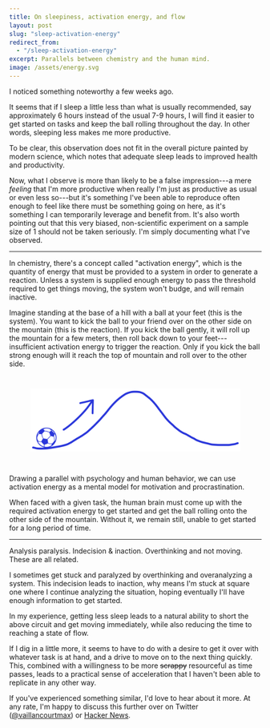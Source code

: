 ```yaml
---
title: On sleepiness, activation energy, and flow
layout: post
slug: "sleep-activation-energy"
redirect_from:
  - "/sleep-activation-energy"
excerpt: Parallels between chemistry and the human mind.
image: /assets/energy.svg
---
```


I noticed something noteworthy a few weeks ago.

It seems that if I sleep a little less than what is usually recommended, say approximately 6 hours instead of the usual 7-9 hours, I will find it easier to get started on tasks and keep the ball rolling throughout the day. In other words, sleeping less makes me more productive.

To be clear, this observation does not fit in the overall picture painted by modern science, which notes that adequate sleep leads to improved health and productivity.

Now, what I observe is more than likely to be a false impression---a mere _feeling_ that I'm more productive when really I'm just as productive as usual or even less so---but it's something I've been able to reproduce often enough to feel like there must be something going on here, as it's something I can temporarily leverage and benefit from. It's also worth pointing out that this very biased, non-scientific experiment on a sample size of 1 should not be taken seriously. I'm simply documenting what I've observed.

* * *

In chemistry, there's a concept called "activation energy", which is the quantity of energy that must be provided to a system in order to generate a reaction. Unless a system is supplied enough energy to pass the threshold required to get things moving, the system won't budge, and will remain inactive.

Imagine standing at the base of a hill with a ball at your feet (this is the system). You want to kick the ball to your friend over on the other side on the mountain (this is the reaction). If you kick the ball gently, it will roll up the mountain for a few meters, then roll back down to your feet---insufficient activation energy to trigger the reaction. Only if you kick the ball strong enough will it reach the top of mountain and roll over to the other side.

<div style="max-width: 30em; margin: 3em auto;">

<img src="/assets/energy.svg"/>

</div>

Drawing a parallel with psychology and human behavior, we can use activation energy as a mental model for motivation and procrastination.

When faced with a given task, the human brain must come up with the required activation energy to get started and get the ball rolling onto the other side of the mountain. Without it, we remain still, unable to get started for a long period of time.

* * *

Analysis paralysis. Indecision & inaction. Overthinking and not moving. These are all related.

I sometimes get stuck and paralyzed by overthinking and overanalyzing a system. This indecision leads to inaction, why means I'm stuck at square one where I continue analyzing the situation, hoping eventually I'll have enough information to get started.

In my experience, getting less sleep leads to a natural ability to short the above circuit and get moving immediately, while also reducing the time to reaching a state of flow.

If I dig in a little more, it seems to have to do with a desire to get it over with whatever task is at hand, and a drive to move on to the next thing quickly. This, combined with a willingness to be more ~~scrappy~~ resourceful as time passes, leads to a practical sense of acceleration that I haven't been able to replicate in any other way.

If you've experienced something similar, I'd love to hear about it more. At any rate, I'm happy to discuss this further over on Twitter ([@vaillancourtmax](https://twitter.com/vaillancourtmax)) or [Hacker News](https://news.ycombinator.com/item?id=21121359).
